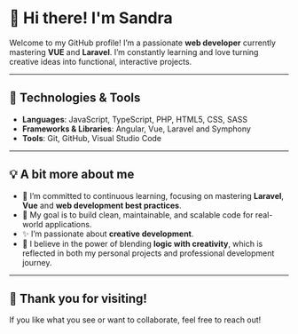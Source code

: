 # 👋 Hi there! I'm Sandra

Welcome to my GitHub profile! I’m a passionate **web developer** currently mastering **VUE** and **Laravel**. I’m constantly learning and love turning creative ideas into functional, interactive projects.


---

## 🚀 Technologies & Tools
- **Languages**: JavaScript, TypeScript, PHP, HTML5, CSS, SASS
- **Frameworks & Libraries**: Angular, Vue, Laravel and Symphony
- **Tools**: Git, GitHub, Visual Studio Code

---

## 💡 A bit more about me
- 🌱 I’m committed to continuous learning, focusing on mastering **Laravel**, **Vue** and **web development best practices**.  
- 🎯 My goal is to build clean, maintainable, and scalable code for real-world applications.  
- ✨ I’m passionate about **creative development**. 
- 📘 I believe in the power of blending **logic with creativity**, which is reflected in both my personal projects and professional development journey.  

------

## 🎉 Thank you for visiting!
If you like what you see or want to collaborate, feel free to reach out! 
